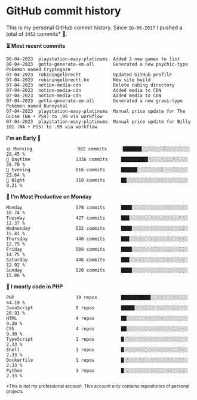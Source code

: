 # GitHub commit history
This is my personal GitHub commit history. Since <!--START_SECTION:first-commit-date-->`16-06-2017`<!--END_SECTION:first-commit-date--> I pushed a total of <!--START_SECTION:total-commit-count-->`3452`<!--END_SECTION:total-commit-count--> commits* 🎉.

<!--START_SECTION:most-recent-commits-->
**⏳ Most recent commits**
                                        
```text
08-04-2023  playstation-easy-platinums  Added 3 new games to list
08-04-2023  gotta-generate-em-all       Generated a new psychic-type Pokémon named Cryptogaze
07-04-2023  robiningelbrecht            Updated GitHub profile
07-04-2023  robiningelbrecht.be         New site build
07-04-2023  notion-media-cdn            Delete cubing directory
07-04-2023  notion-media-cdn            Added media to CDN
07-04-2023  notion-media-cdn            Added media to CDN
07-04-2023  gotta-generate-em-all       Generated a new grass-type Pokémon named Bunnystal
07-04-2023  playstation-easy-platinums  Manual price update for The Guise (NA • PS4) to .99 via workflow
07-04-2023  playstation-easy-platinums  Manual price update for Billy 101 (NA • PS5) to .99 via workflow
```
<!--END_SECTION:most-recent-commits-->  

<!--START_SECTION:commits-per-day-time-->
**I&#039;m an Early 🐤**

```text
🌞 Morning                 982 commits      ███████░░░░░░░░░░░░░░░░░░   28.45 %
🌆 Daytime                 1336 commits     ██████████░░░░░░░░░░░░░░░   38.70 %
🌃 Evening                 816 commits      ██████░░░░░░░░░░░░░░░░░░░   23.64 %
🌙 Night                   318 commits      ██░░░░░░░░░░░░░░░░░░░░░░░   9.21 %
```
<!--END_SECTION:commits-per-day-time-->  

<!--START_SECTION:commits-per-weekday-->
**📅 I&#039;m Most Productive on Monday**

```text
Monday                    578 commits      ████░░░░░░░░░░░░░░░░░░░░░   16.74 %
Tuesday                   427 commits      ███░░░░░░░░░░░░░░░░░░░░░░   12.37 %
Wednesday                 532 commits      ████░░░░░░░░░░░░░░░░░░░░░   15.41 %
Thursday                  440 commits      ███░░░░░░░░░░░░░░░░░░░░░░   12.75 %
Friday                    509 commits      ████░░░░░░░░░░░░░░░░░░░░░   14.75 %
Saturday                  446 commits      ███░░░░░░░░░░░░░░░░░░░░░░   12.92 %
Sunday                    520 commits      ████░░░░░░░░░░░░░░░░░░░░░   15.06 %
```
<!--END_SECTION:commits-per-weekday-->  

<!--START_SECTION:repos-per-language-->
**💬 I mostly code in PHP**

```text
PHP                       19 repos         ███████████░░░░░░░░░░░░░░   44.19 %
JavaScript                9 repos          █████░░░░░░░░░░░░░░░░░░░░   20.93 %
HTML                      4 repos          ██░░░░░░░░░░░░░░░░░░░░░░░   9.30 %
CSS                       4 repos          ██░░░░░░░░░░░░░░░░░░░░░░░   9.30 %
TypeScript                1 repos          █░░░░░░░░░░░░░░░░░░░░░░░░   2.33 %
Shell                     1 repos          █░░░░░░░░░░░░░░░░░░░░░░░░   2.33 %
Dockerfile                1 repos          █░░░░░░░░░░░░░░░░░░░░░░░░   2.33 %
Python                    1 repos          █░░░░░░░░░░░░░░░░░░░░░░░░   2.33 %
```
<!--END_SECTION:repos-per-language-->  

<sub>*This is not my professional account. This account only contains repositories of personal projects</sub>
